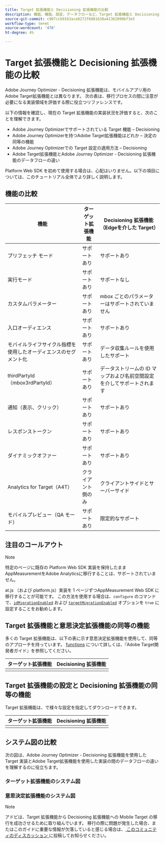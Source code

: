 ```yaml
---
title: Target 拡張機能と Decisioning 拡張機能の比較
description: 機能、機能、設定、データフローなど、Target 拡張機能と Decisioning 拡張機能の違いについて説明します。
source-git-commit: c907ccb9163ace8272f6881638a41362090bf3e5
workflow-type: tm+mt
source-wordcount: '470'
ht-degree: 4%

---
```


# Target 拡張機能と Decisioning 拡張機能の比較

Adobe Journey Optimizer - Decisioning 拡張機能は、モバイルアプリ用のAdobe Target拡張機能とは異なります。 次の表は、移行プロセスの間に注意が必要になる実装領域を評価する際に役立つリファレンスです。

以下の情報を確認し、現在の Target 拡張機能の実装状況を評価すると、次のことを理解できます。

- Adobe Journey Optimizerでサポートされている Target 機能 – Decisioning
- Adobe Journey Optimizerを持つAdobe Target拡張機能はどれか – 決定の同等の機能
- Adobe Journey Optimizerでの Target 設定の適用方法 – Decisioning
- Adobe Target拡張機能とAdobe Journey Optimizer - Decisioning 拡張機能のデータフローの違い

Platform Web SDK を初めて使用する場合は、心配はいりません。以下の項目については、このチュートリアル全体でより詳しく説明します。

## 機能の比較

| 機能 | ターゲット拡張機能 | Decisioning 拡張機能（Edgeを介した Target） |
|---|---|---|
| プリフェッチ モード | サポートあり | サポートあり |
| 実行モード | サポートあり | サポートなし |
| カスタムパラメーター | サポートあり | mbox ごとのパラメーターはサポートされていません |
| 入口オーディエンス | サポートあり | サポートあり |
| モバイルライフサイクル指標を使用したオーディエンスのセグメント化 | サポートあり | データ収集ルールを使用したサポート |
| thirdPartyId （mbox3rdPartyId） | サポートあり | データストリームの ID マップおよび名前空間設定を介してサポートされます |
| 通知（表示、クリック） | サポートあり | サポートあり |
| レスポンストークン | サポートあり | サポートあり |
| ダイナミックオファー | サポートあり | サポートあり |
| Analytics for Target（A4T） | クライアント側のみ | クライアントサイドとサーバーサイド |
| モバイルプレビュー（QA モード） | サポートあり | 限定的なサポート |



## 注目のコールアウト

>[!NOTE]
>
>特定のページに既存の Platform Web SDK 実装を保持したままAppMeasurementをAdobe Analyticsに移行することは、サポートされていません。
>
> at.js （および platform.js）実装を 1 ページずつAppMeasurement Web SDK に移行することが可能です。 この方法を使用する場合は、`configure` のコマンドで、[`idMigrationEnabled`](https://experienceleague.adobe.com/docs/experience-platform/edge/fundamentals/configuring-the-sdk.html#id-migration-enabled) および [`targetMigrationEnabled`](https://experienceleague.adobe.com/docs/experience-platform/edge/fundamentals/configuring-the-sdk.html#targetMigrationEnabled) オプションを `true` に設定することをお勧めします。

## Target 拡張機能と意思決定拡張機能の同等の機能

多くの Target 拡張機能は、以下の表に示す意思決定拡張機能を使用して、同等のアプローチを持っています。 [functions](https://developer.adobe.com/target/implement/client-side/atjs/atjs-functions/atjs-functions/) について詳しくは、『Adobe Target開発者ガイド』を参照してください。

| ターゲット拡張機能 | Decisioning 拡張機能 |
| --- | --- | 
| |  |

## Target 拡張機能の設定と Decisioning 拡張機能の同等の機能

Target 拡張機能は、で様々な設定を指定してダウンロードできます。

| ターゲット拡張機能 | Decisioning 拡張機能 |
| --- | --- | 
| |  |


## システム図の比較

次の図は、Adobe Journey Optimizer - Decisioning 拡張機能を使用した Target 実装とAdobe Target拡張機能を使用した実装の間のデータフローの違いを理解するのに役立ちます。

### ターゲット拡張機能のシステム図



### 意思決定拡張機能のシステム図




>[!NOTE]
>
>アドビは、Target 拡張機能から Decisioning 拡張機能への Mobile Target の移行を成功させるために取り組んでいます。 移行の際に問題が発生した場合、またはこのガイドに重要な情報が欠落していると感じる場合は、[ このコミュニティのディスカッション ](https://experienceleaguecommunities.adobe.com/t5/adobe-experience-platform-data/tutorial-discussion-migrate-target-from-at-js-to-web-sdk/m-p/575587#M463) に投稿してお知らせください。
